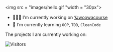 <img src = "images/hello.gif "width = "30px">

- 👩🏻‍💻 I’m currently working on [🪐woowacourse](https://woowacourse.github.io/)
- 🌱 I’m currently learning `OOP`, `TDD`, `CleanCode`

The projects I am currently working on:



![Visitors](https://komarev.com/ghpvc/?username=jnsorn&label=visitors&color=yellowgreen)
